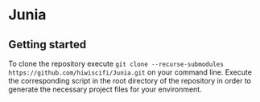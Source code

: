 # Junia
## Getting started
To clone the repository execute `git clone --recurse-submodules https://github.com/hiwiscifi/Junia.git` on your command line.
Execute the corresponding script in the root directory of the repository in order to generate the necessary project files for your environment.
